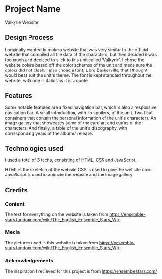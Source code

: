 # Project Name
Valkyrie Website
## Design Process
I originally wanted to make a website that was very similar to the official webstie that compiled all the data of the characters, but then decided it was too much and decided to stick to this unit called 'Valkyrie'. I chose the website colors based off the color schemes of the unit and made sure the colors did not clash. I also chose a font, Libre Baskerville, that I thought would best suit the unit's theme. The font is kept standard throughout the website, with one in italics as it is a quote.
## Features
Some notable features are a fixed navigation bar, which is also a responsive navigation bar. A small introduction, with no spoilers, of the unit. Two float containers that contain the personal information of the unit's characters. An image gallery that showcases some of the card art and outfits of the characters. And finally, a table of the unit's discography, with corresponding years of the albums' release.
## Technologies used
I used a total of 3 techs, consisting of HTML, CSS and JavaScript.

HTML is the skeleton of the website
CSS is used to give the website color
JavaScript is used to animate the website and the image gallery

## Credits
### Content
The text for everything on the website is taken from https://ensemble-stars.fandom.com/wiki/The_English_Ensemble_Stars_Wiki
### Media
The pictures used in this website is taken from https://ensemble-stars.fandom.com/wiki/The_English_Ensemble_Stars_Wiki
### Acknowledgements
The inspiration I recieved for this project is from https://ensemblestars.com/
